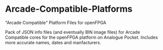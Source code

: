 # Arcade-Compatible-Platforms
"Arcade Compatible" Platform Files for openFPGA

Pack of JSON info files (and eventually BIN image files) for Arcade Compatible cores for the openFPGA platform on Analogue Pocket. Includes more accurate names, dates and manfacturers.
